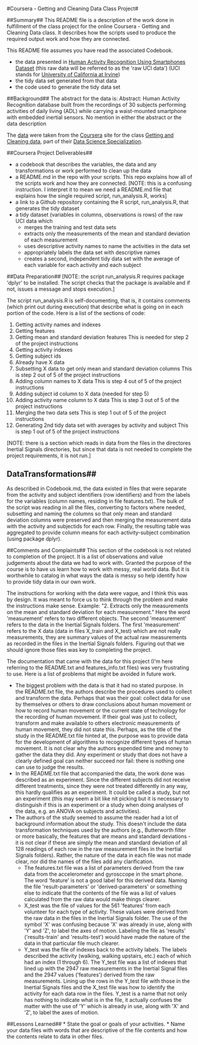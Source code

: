 #Coursera - Getting and Cleaning Data Class Project#

##Summary##
This README file is a description of the work done in fulfillment of the class project for the online Coursera - Getting and Cleaning Data class. It describes how the scripts used to produce the required output work and how they are connected.

This README file assumes you have read the associated Codebook.

* the data presented in [Human Activity Recognition Using Smartphones Dataset](http://archive.ics.uci.edu/ml/datasets/Human+Activity+Recognition+Using+Smartphones) (this raw data will be referred to as the 'raw UCI data') (UCI stands for [University of California at Irvine](http://www.ics.uci.edu/))
* the tidy data set generated from that data
* the code used to generate the tidy data set
    
##Background##
The abstract for the data is: Abstract: Human Activity Recognition database built from the recordings of 30 subjects performing activities of daily living (ADL) while carrying a waist-mounted smartphone with embedded inertial sensors. No mention in either the abstract or the data description 
    
The [data](https://d396qusza40orc.cloudfront.net/getdata%2Fprojectfiles%2FUCI%20HAR%20Dataset.zip ) were taken from the [Coursera](https://www.coursera.org/) site for the class [Getting and Cleaning data](https://www.coursera.org/course/getdata), part of their [Data Science Specialization](https://www.coursera.org/specialization/jhudatascience/1).

##Coursera Project Deliverables##
* a codebook that describes the variables, the data and any transformations or work performed to clean up the data
* a README.md in the repo with your scripts. This repo explains how all of the scripts work and how they are connected. [NOTE: this is a confusing instruction. I interpret it to mean we need a README.md file that explains how the single required script, run_analysis.R, works]
* a link to a Github repository containing the R script, run_analysis.R, that generates the tidy dataset
* a tidy dataset (variables in columns, observations is rows) of the raw UCI data which
    * merges the training and test data sets
    * extracts only the measurements of the mean and standard deviation of each measurement
    * uses descriptive activity names to name the activities in the data set
    * appropriately labels the data set with descriptive names
    * creates a second, independent tidy data set with the average of each variable for each activity and each subject

##Data Preparation##
[NOTE: the script run_analysis.R requires package 'dplyr' to be installed. The script checks that the package is available and if not, issues a message and stops execution.]

The script run_analysis.R is self-documenting, that is, it contains comments (which print out during execution) that describe what is going on in each portion of the code. Here is a list of the sections of code:

1. Getting activity names and indexes
2. Getting features
3. Getting mean and standard deviation features
    This is needed for step 2 of the project instructions
4. Getting activity indexes
5. Getting subject ids
6. Already have X data
7. Subsetting X data to get only mean and standard deviation columns
    This is step 2 out of 5 of the project instructions
8. Adding column names to X data
    This is step 4 out of 5 of the project instructions
9. Adding subject id column to X data (needed for step 5)
10. Adding activity name column to X data
    This is step 3 out of 5 of the project instructions
11. Merging the two data sets
    This is step 1 out of 5 of the project instructions
12. Generating 2nd tidy data set with averages by activity and subject
    This is step 1 out of 5 of the project instructions

[NOTE: there is a section which reads in data from the files in the directores Inertial Signals directories, but since that data is not needed to complete the project requirements, it is not run.]

## DataTransformations##
As described in Codebook.md, the data existed in files that were separate from the activity and subject identifiers (row identifiers) and from the labels for the variables (column names, residing in file features.txt). The bulk of the script was reading in all the files, converting to factors where needed, subsetting and naming the columns so that only mean and standard deviation columns were preserved and then merging the measurement data with the activity and subjectids for each row. Finally, the resulting table was aggregated to provide column means for each activity-subject combination (using package dplyr). 

##Comments and Complaints##
This section of the codebook is not related to completion of the project. It is a list of observations and value judgements about the data we had to work with.
Granted the purpose of the course is to have us learn how to work with messy, real world data. But it is worthwhile to catalog in what ways the data is messy so help identify how to provide tidy data in our own work.

The instructions for working with the data were vague, and I think this was by design. It was meant to force us to think through the problem and make the instructions make sense. Example: "2. Extracts only the measurements on the mean and standard deviation for each measurement." Here the word 'measurement' refers to two different objects. The second 'measurement' refers to the data in the Inertial Signals folders. The first 'measurement' refers to the X data (data in files X_train and X_test) which are not really measurements, they are summary values of the actual raw measurements as recorded in the files in the Inertial Signals folders. Figuring out that we should ignore those files was key to completing the project.

The documentation that came with the data for this project (I'm here referring to the README.txt and features_info.txt files) was very frustrating to use. Here is a list of problems that might be avoided in future work.

   * The biggest problem with the data is that it had no stated purpose. In the README.txt file, the authors describe the procedures used to collect and transform the data. Perhaps that was their goal: collect data for use by themselves or others to draw conclusions about human movement or how to record human movement or the current state of technology for the recording of human movement. If their goal was just to collect, transform and make available to others electronic measurements of human movement, they did not state this. Perhaps, as the title of the study in the README.txt file hinted at, the purpose was to provide data for the development of algorithms to recognize different types of human movement. It is not clear why the authors expended time and money to gather the data they did. Any experiment or study that does not have a clearly defined goal can neither succeed nor fail: there is nothing one can use to judge the results.
   * In the README.txt file that accompanied the data, the work done was described as an experiment. Since the different subjects did not receive different treatments, since they were not treated differently in any way, this hardly qualifies as an experiment. It could be called a study, but not an experiment (this may seem a bit like nit picking but it is necessary to distinguish if this is an experiment or a study when doing analyses of the data, e.g. an ANOVA on subjects and activities).
   * The authors of the study seemed to assume the reader had a lot of background information about the study. This doesn't include the data transformation techniques used  by the authors (e.g., Butterworth filter or more basically, the features that are means and standard deviations - it is not clear if these are simply the mean and standard deviation of all 128 readings of each row in the raw measurement files in the Inertial Signals folders). Rather, the nature of the data in each file was not made clear, nor did the names of the files add any clarification. 
        * The features.txt file was a list of parameters derived from the raw data from the accelerometer and gyrosccope in the smart phone. The word 'feature' is not a good label for this derived data. Naming the file 'result-parameters' or 'derived-parameters' or something else to indicate that the contents of the file was a list of values calculated from the raw data would make things clearer.  
        * X_test was the file of values for the 561 'features' from each volunteer for each type of activity. These values were derived from the raw data in the files in the Inertial Signals folder. The use of the symbol 'X' was confusing because 'X' was already in use, along with 'Y' and 'Z', to label the axes of motion. Labeling the file as 'results' ('results-train' and 'results-test') would have made the nature of the data in that particular file much clearer. 
        * Y_test was the file of indexes back to the activity labels. The labels described the activity (walking, walking upstairs, etc.) each of which had an index (1 through 6). The Y_test file was a list of indexes that lined up with the 2947 raw measurements in the Inertial Signal files and the 2947 values ('features') derived from the raw measurements. Lining up the rows in the Y_test file with those in the Inertial Signals files and the X_test file was how to identify the activity for each data row in the files. Y_test is a name that not only has nothing to indicate what is in the file, it actually confuses the matter with the use of 'Y' which is already in use, along with 'X' and 'Z', to label the axes of motion.
    
    
##Lessons Learned##
    * State the goal or goals of your activities.
    * Name your data files with words that are descriptive of the file contents and how the contents relate to data in other files. 

